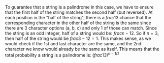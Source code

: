 To guarantee that a string is a palindrome in this case, we have to ensure that the first half of the string matches the second half (but reversed). 
At each position in the "half of the string", there is a $frac{1}{3}$ chance that the corresponding character in the other half of the string is the same since there are 3 character options (a, b, c) and only 1 of those can match. 
Since the string is an odd integer, half of a string would be: $frac{n-1}{2}$. So if $n = 3$, then half of the string would be $frac{3-1}{2} = 1$. This makes sense, as we would check if the 1st and last character are the same, and the 2nd character we know would already be the same as itself. 
This means that the total probability a string is a palindrome is: $(frac{1}{3})^{n-1/2}$
